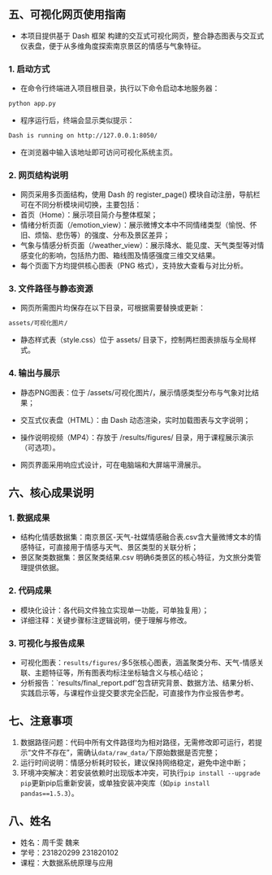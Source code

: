 
## 五、可视化网页使用指南

- 本项目提供基于 Dash 框架 构建的交互式可视化网页，整合静态图表与交互式仪表盘，便于从多维角度探索南京景区的情感与气象特征。

### 1. 启动方式

- 在命令行终端进入项目根目录，执行以下命令启动本地服务器：

```bash
python app.py
```

- 程序运行后，终端会显示类似提示：

```bash
Dash is running on http://127.0.0.1:8050/
```
- 在浏览器中输入该地址即可访问可视化系统主页。

### 2. 网页结构说明

- 网页采用多页面结构，使用 Dash 的 register_page() 模块自动注册，导航栏可在不同分析模块间切换，主要包括：
- 首页（Home）：展示项目简介与整体框架；
- 情绪分析页面（/emotion_view）：展示微博文本中不同情绪类型（愉悦、怀旧、烦恼、悲伤等）的强度、分布及景区差异；
- 气象与情感分析页面（/weather_view）：展示降水、能见度、天气类型等对情感变化的影响，包括热力图、箱线图及情感强度三维交叉结果。
- 每个页面下方均提供核心图表（PNG 格式），支持放大查看与对比分析。

### 3. 文件路径与静态资源

- 网页所需图片均保存在以下目录，可根据需要替换或更新：
```bash
assets/可视化图片/
```

- 静态样式表（style.css）位于 assets/ 目录下，控制两栏图表排版与全局样式。

### 4. 输出与展示

- 静态PNG图表：位于 /assets/可视化图片/，展示情感类型分布与气象对比结果；

- 交互式仪表盘（HTML）：由 Dash 动态渲染，实时加载图表与文字说明；

- 操作说明视频（MP4）：存放于 /results/figures/ 目录，用于课程展示演示（可选项）。

- 网页界面采用响应式设计，可在电脑端和大屏端平滑展示。


## 六、核心成果说明
### 1. 数据成果
- 结构化情感数据集：南京景区-天气-社媒情感融合表.csv含大量微博文本的情感特征，可直接用于情感与天气、景区类型的关联分析；
- 景区聚类数据集：景区聚类结果.csv 明确6类景区的核心特征，为文旅分类管理提供依据。

### 2. 代码成果
- 模块化设计：各代码文件独立实现单一功能，可单独复用）；
- 详细注释：关键步骤标注逻辑说明，便于理解与修改。

### 3. 可视化与报告成果
- 可视化图表：`results/figures/`多5张核心图表，涵盖聚类分布、天气-情感关联、主题特征等，所有图表均标注坐标轴含义与核心结论；
- 分析报告：`results/final_report.pdf'包含研究背景、数据方法、结果分析、实践启示等，与课程作业提交要求完全匹配，可直接作为作业报告参考。


## 七、注意事项
1. 数据路径问题：代码中所有文件路径均为相对路径，无需修改即可运行，若提示“文件不存在”，需确认`data/raw_data/`下原始数据是否完整；
2. 运行时间说明：情感分析耗时较长，建议保持网络稳定，避免中途中断；
3. 环境冲突解决：若安装依赖时出现版本冲突，可执行`pip install --upgrade pip`更新pip后重新安装，或单独安装冲突库（如`pip install pandas==1.5.3`）。


## 八、姓名
- 姓名：周千雯 魏来
- 学号：231820299 231820102
- 课程：大数据系统原理与应用
